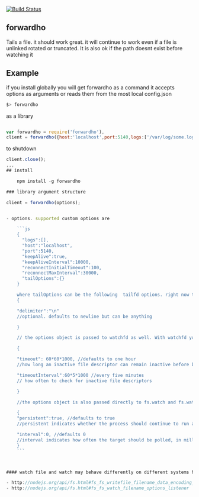 [![Build Status](https://secure.travis-ci.org/soldair/node-forwardho.png)](http://travis-ci.org/soldair/node-forwardho)

## forwardho

Tails a file. it should work great. it will continue to work even if a file is unlinked rotated or truncated. It is also ok if the path doesnt exist before watching it

## Example

if you install globally you will get forwardho as a command it accepts options as arguments or reads them from the most local config.json

```sh
$> forwardho
```

as a library

```js

var forwardho = require('forwardho'),
client = forwardho({host:'localhost',port:5140,logs:['/var/log/some.log','/var/log/someother.log']});

```

to shutdown

```js
client.close();
,,,
## install

	npm install -g forwardho

### library argument structure

client = forwardho(options);


- options. supported custom options are

	```js
	{
	  "logs":[],
	  "host":"localhost",
	  "port":5140,
	  "keepAlive":true,
	  "keepAliveInterval":10000,
	  "reconnectInitialTimeout":100,
	  "reconnectMaxInterval":30000,
	  "tailOptions":{}
	}

	where tailOptions can be the following  tailfd options. right now tail options are always applied to all logs watched by this client.
	{

	"delimiter":"\n"
	//optional. defaults to newline but can be anything

	}

	// the options object is passed to watchfd as well. With watchfd you may configure

	{

	"timeout": 60*60*1000, //defaults to one hour
	//how long an inactive file descriptor can remain inactive before being cleared

	"timeoutInterval":60*5*1000 //every five minutes
	// how often to check for inactive file descriptors

	}

	//the options object is also passed directly to fs.watch and fs.watchFile so you may configure

	{
	"persistent":true, //defaults to true
	//persistent indicates whether the process should continue to run as long as files are being watched

	"interval":0, //defaults 0
	//interval indicates how often the target should be polled, in milliseconds. (On Linux systems with inotify, interval is ignored.) 
	}
	```



#### watch file and watch may behave differently on different systems here is the doc for it.

- http://nodejs.org/api/fs.html#fs_fs_writefile_filename_data_encoding_callback
- http://nodejs.org/api/fs.html#fs_fs_watch_filename_options_listener
